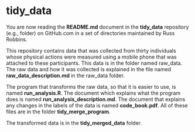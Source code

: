 tidy_data
========

You are now reading the **README.md** document in the **tidy_data** repository (e.g., folder) on GitHub.com in a set of directories maintained by Russ Robbins.

This repository contains data that was collected from thirty individuals whose physical actions were measured using a mobile phone that was attached to these participants. This data is in the folder named raw_data. The raw data and how it was collected is explained in the file named **raw_data_description.md** in the raw_data folder. 

The program that transforms the raw data, so that it is easier to use, is named **run_analysis.R**. The document which explains what the program does is named **run_analysis_description.md**. The document that explains any changes in the labels of the data is named **code_book.pdf**. All of these files are in the folder **tidy_merge_program**.

The transformed data is in the **tidy_merged_data** folder.



